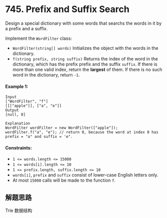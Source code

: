 # 745. Prefix and Suffix Search

Design a special dictionary with some words that searchs the words in it by a prefix and a suffix.

Implement the `WordFilter` class:

+ `WordFilter(string[] words)` Initializes the object with the words in the dictionary.
+ `f(string prefix, string suffix)` Returns the index of the word in the dictionary, which has the prefix prefix and the suffix `suffix`. If there is more than one valid index, return the **largest** of them. If there is no such word in the dictionary, return `-1`.
 

#### Example 1:

```
Input
["WordFilter", "f"]
[[["apple"]], ["a", "e"]]
Output
[null, 0]

Explanation
WordFilter wordFilter = new WordFilter(["apple"]);
wordFilter.f("a", "e"); // return 0, because the word at index 0 has prefix = "a" and suffix = 'e".
``` 

#### Constraints:

+ `1 <= words.length <= 15000`
+ `1 <= words[i].length <= 10`
+ `1 <= prefix.length, suffix.length <= 10`
+ `words[i]`, `prefix` and `suffix` consist of lower-case English letters only.
+ At most `15000` calls will be made to the function `f`.

## 解题思路

Trie 数据结构